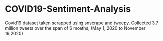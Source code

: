 # COVID19-Sentiment-Analysis
Covid19 dataset taken scrapped using snscrape and tweepy.  Collected 3.7 million tweets over the span of 6 months, (May 1, 2020 to November 19,2020)
